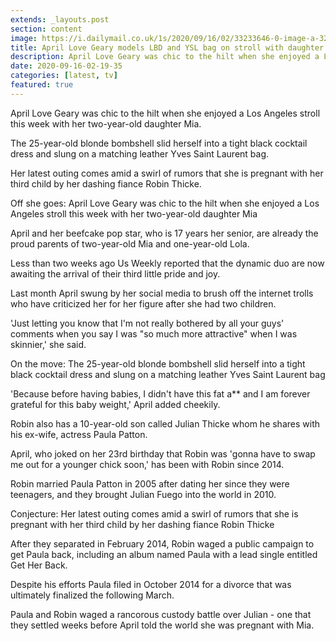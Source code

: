```yaml
---
extends: _layouts.post
section: content
image: https://i.dailymail.co.uk/1s/2020/09/16/02/33233646-0-image-a-32_1600218715134.jpg 
title: April Love Geary models LBD and YSL bag on stroll with daughter Mia, two amid pregnancy rumors 
description: April Love Geary was chic to the hilt when she enjoyed a Los Angeles stroll this week with her two-year-old daughter Mia. The 25-year-old blonde bombshell slid herself into a tight black cocktail dress. 
date: 2020-09-16-02-19-35 
categories: [latest, tv] 
featured: true 
--- 
```

April Love Geary was chic to the hilt when she enjoyed a Los Angeles stroll this week with her two-year-old daughter Mia.

The 25-year-old blonde bombshell slid herself into a tight black cocktail dress and slung on a matching leather Yves Saint Laurent bag.

Her latest outing comes amid a swirl of rumors that she is pregnant with her third child by her dashing fiance Robin Thicke.

Off she goes: April Love Geary was chic to the hilt when she enjoyed a Los Angeles stroll this week with her two-year-old daughter Mia

April and her beefcake pop star, who is 17 years her senior, are already the proud parents of two-year-old Mia and one-year-old Lola.

Less than two weeks ago Us Weekly reported that the dynamic duo are now awaiting the arrival of their third little pride and joy.

Last month April swung by her social media to brush off the internet trolls who have criticized her for her figure after she had two children. 

'Just letting you know that I'm not really bothered by all your guys' comments when you say I was "so much more attractive" when I was skinnier,' she said.

On the move: The 25-year-old blonde bombshell slid herself into a tight black cocktail dress and slung on a matching leather Yves Saint Laurent bag

'Because before having babies, I didn't have this fat a** and I am forever grateful for this baby weight,' April added cheekily. 

Robin also has a 10-year-old son called Julian Thicke whom he shares with his ex-wife, actress Paula Patton. 

April, who joked on her 23rd birthday that Robin was 'gonna have to swap me out for a younger chick soon,' has been with Robin since 2014.

Robin married Paula Patton in 2005 after dating her since they were teenagers, and they brought Julian Fuego into the world in 2010. 

Conjecture: Her latest outing comes amid a swirl of rumors that she is pregnant with her third child by her dashing fiance Robin Thicke

After they separated in February 2014, Robin waged a public campaign to get Paula back, including an album named Paula with a lead single entitled Get Her Back.

Despite his efforts Paula filed in October 2014 for a divorce that was ultimately finalized the following March.

Paula and Robin waged a rancorous custody battle over Julian - one that they settled weeks before April told the world she was pregnant with Mia.

